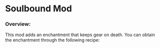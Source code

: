 # Soulbound Mod

### Overview:
This mod adds an enchantment that keeps gear on death. You can obtain the enchantment through the following recipe:
